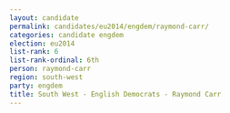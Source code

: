 ```yaml
---
layout: candidate
permalink: candidates/eu2014/engdem/raymond-carr/
categories: candidate engdem
election: eu2014
list-rank: 6
list-rank-ordinal: 6th
person: raymond-carr
region: south-west
party: engdem
title: South West - English Democrats - Raymond Carr
---
```

